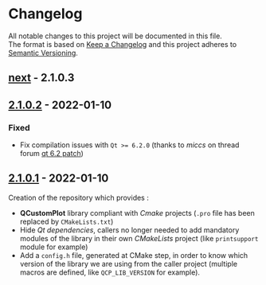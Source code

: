 # Changelog

All notable changes to this project will be documented in this file.  
The format is based on [Keep a Changelog] and this project adheres to [Semantic Versioning].

## [next] - 2.1.0.3

## [2.1.0.2] - 2022-01-10
### Fixed

- Fix compilation issues with `Qt >= 6.2.0` (thanks to _miccs_ on thread forum [qt 6.2 patch][path-qt-6.2])

## [2.1.0.1] - 2022-01-10

Creation of the repository which provides :
- **QCustomPlot** library compliant with _Cmake_ projects (`.pro` file has been replaced by `CMakeLists.txt`)
- Hide _Qt dependencies_, callers no longer needed to add mandatory modules of the library in their own _CMakeLists_ project (like `printsupport` module for example)
- Add a `config.h` file, generated at CMake step, in order to know which version of the library we are using from the caller project (multiple macros are defined, like `QCP_LIB_VERSION` for example).

<!-- Links -->
[keep a changelog]: https://keepachangelog.com/en/1.0.0/
[semantic versioning]: https://semver.org/spec/v2.0.0.html

<!-- Versions -->
[next]: https://github.com/leger50/QCustomPlot-library/compare/2.1.0.2...dev
[2.1.0.2]: https://github.com/leger50/QCustomPlot-library/compare/2.1.0.1...2.1.0.2
[2.1.0.1]: https://github.com/leger50/QCustomPlot-library/releases/tag/2.1.0.1

<!-- Links to patches -->
[path-qt-6.2]: https://www.qcustomplot.com/index.php/support/forum/2380